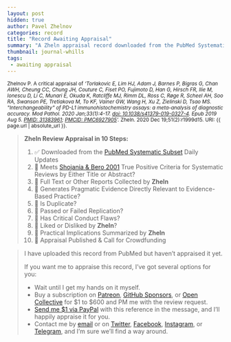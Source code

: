 ```yaml
---
layout: post
hidden: true
author: Pavel Zhelnov
categories: record
title: "Record Awaiting Appraisal"
summary: "A Zheln appraisal record downloaded from the PubMed Systematic Subset daily updates."
thumbnail: journal-whills
tags:
 - awaiting appraisal
---
```


<small id="citation">Zhelnov P. A critical appraisal of _‘Torlakovic E, Lim HJ, Adam J, Barnes P, Bigras G, Chan AWH, Cheung CC, Chung JH, Couture C, Fiset PO, Fujimoto D, Han G, Hirsch FR, Ilie M, Ionescu D, Li C, Munari E, Okuda K, Ratcliffe MJ, Rimm DL, Ross C, Røge R, Scheel AH, Soo RA, Swanson PE, Tretiakova M, To KF, Vainer GW, Wang H, Xu Z, Zielinski D, Tsao MS. "Interchangeability" of PD-L1 immunohistochemistry assays: a meta-analysis of diagnostic accuracy. Mod Pathol. 2020 Jan;33(1):4-17. [doi: 10.1038/s41379-019-0327-4](https://doi.org/10.1038/s41379-019-0327-4). Epub 2019 Aug 5. [PMID: 31383961](https://pubmed.gov/31383961); [PMCID: PMC6927905](https://ncbi.nlm.nih.gov/pmc/PMC6927905)’._ Zheln. 2020 Dec 19;51(2):r1999d15. URI: {{ page.url | absolute_url }}.</small>

> **Zheln Review Appraisal in 10 Steps:**
>
> 1. ✅ Downloaded from the [PubMed Systematic Subset](https://github.com/p1m-ortho/qs-global-ortho-search-queries/blob/global-sr-query/README.md) Daily Updates
> 2. 🔄 Meets [Shojania & Bero 2001](https://www.researchgate.net/publication/11820967_Taking_Advantage_of_the_Explosion_of_Systematic_Reviews_An_Efficient_MEDLINE_Search_Strategy) True Positive Criteria for Systematic Reviews by Either Title or Abstract?
> 3. 🔄 Full Text or Other Reports Collected by **Zheln**
> 4. 🔄 Generates Pragmatic Evidence Directly Relevant to Evidence-Based Practice?
> 5. 🔄 Is Duplicate?
> 6. 🔄 Passed or Failed Replication?
> 7. 🔄 Has Critical Conduct Flaws?
> 8. 🔄 Liked or Disliked by **Zheln**?
> 9. 🔄 Practical Implications Summarized by **Zheln**
> 10. 🔄 Appraisal Published & Call for Crowdfunding

> I have uploaded this record from PubMed but haven’t appraised it yet.
>
> If you want me to appraise this record, I’ve got several options for you:
> * Wait until I get my hands on it myself.
> * Buy a subscription on [Patreon](https://patreon.com/zheln), [GitHub Sponsors](https://github.com/sponsors/drzhelnov), or [Open Collective](https://opencollective.com/zheln) for $1 to $600 and PM me with the review request.
> * [Send me $1 via PayPal](https://paypal.me/pjelnov) with this reference in the message, and I’ll happily appraise it for you.
> * Contact me by [email](mailto:pavel@zheln.com) or on [Twitter](https://twitter.com/drzhelnov), [Facebook](https://facebook.com/drzhelnov), [Instagram](https://instagram.com/igzheln), or [Telegram](https://t.me/drzhelnov), and I’m sure we’ll find a way around.

